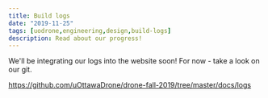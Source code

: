 ```yaml
---
title: Build logs
date: "2019-11-25"
tags: [uodrone,engineering,design,build-logs]
description: Read about our progress!
---
```


We'll be integrating our logs into the website soon! For now - take a look on our git.

https://github.com/uOttawaDrone/drone-fall-2019/tree/master/docs/logs
